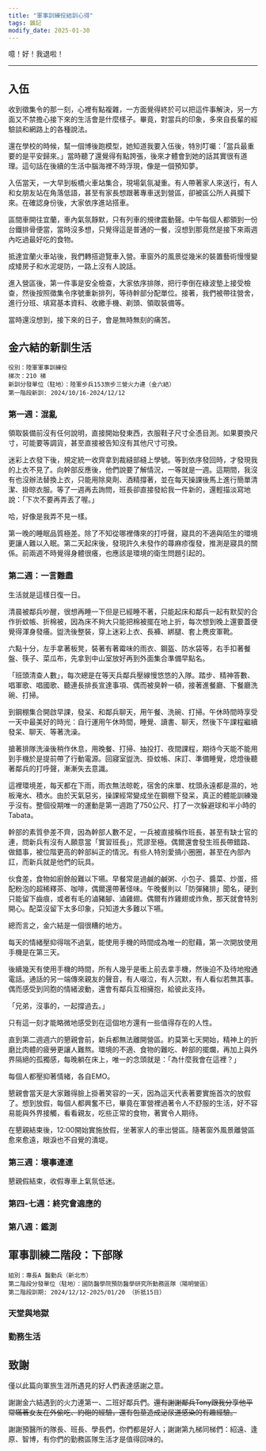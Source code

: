 ```yaml
---
title: "軍事訓練役結訓心得"
tags: 雜記
modify_date: 2025-01-30
---
```


噫！好！我退啦！
<!--more-->

---

## 入伍

收到徵集令的那一刻，心裡有點複雜，一方面覺得終於可以把這件事解決，另一方面又不禁擔心接下來的生活會是什麼樣子。畢竟，對當兵的印象，多來自長輩的經驗談和網路上的各種說法。  

還在學校的時候，幫一個博後跑模型，她知道我要入伍後，特別叮囑：「當兵最重要的是平安歸來。」當時聽了還覺得有點誇張，後來才體會到她的話其實很有道理。這句話在後續的生活中腦海裡不時浮現，像是一個預知夢。  

入伍當天，一大早到板橋火車站集合，現場氣氛凝重。有人帶著家人來送行，有人和女朋友站在角落低語，甚至有家長想跟著專車送到營區，卻被區公所人員攔下來。在確認身份後，大家依序進站搭車。  

區間車開往宜蘭，車內氣氛靜默，只有列車的規律震動聲。中午每個人都領到一份台鐵排骨便當，當時沒多想，只覺得這是普通的一餐，沒想到那竟然是接下來兩週內吃過最好吃的食物。  

抵達宜蘭火車站後，我們轉搭遊覽車入營。車窗外的風景從幾米的裝置藝術慢慢變成矮房子和水泥堤防，一路上沒有人說話。

進入營區後，第一件事是安全檢查，大家依序排隊，把行李倒在綠波墊上接受檢查，然後按照徵集令序號重新排列，等待幹部分配單位。接著，我們被帶往營舍，進行分班、填寫基本資料、收繳手機、剃頭、領取裝備等。

當時還沒想到，接下來的日子，會是無時無刻的痛苦。


## 金六結的新訓生活

```
役別：陸軍軍事訓練役  
梯次：210 梯  
新訓分發單位（駐地）：陸軍步兵153旅步三營火力連（金六結）    
第一階段新訓: 2024/10/16-2024/12/12 
```


### 第一週：混亂

領取裝備前沒有任何說明，直接開始發東西，衣服鞋子尺寸全憑目測。如果要換尺寸，可能要等調貨，甚至直接被告知沒有其他尺寸可換。

迷彩上衣發下後，規定統一收齊拿到裁縫部縫上學號。等到依序發回時，才發現我的上衣不見了。向幹部反應後，他們說要了解情況，一等就是一週。這期間，我沒有也沒辦法替換上衣，只能用除臭劑、酒精撐著，並在每天操課後馬上進行簡單清潔、掛晾衣服。等了一週再去詢問，班長卻直接發給我一件新的，還輕描淡寫地說：「下次不要再弄丟了喔。」  

哈，好像是我弄不見一樣。

第一晚的睡眠品質極差。除了不知從哪裡傳來的打呼聲，寢具的不適與陌生的環境更讓人難以入眠。第二天起床後，發現許久未發作的蕁麻疹復發，推測是寢具的關係。前兩週不時覺得身體很癢，也應該是環境的衛生問題引起的。


### 第二週：一言難盡

生活就是這樣日復一日。

清晨被鄰兵吵醒，很想再睡一下但是已經睡不著，只能起床和鄰兵一起有默契的合作折蚊帳、折棉被，因為床不夠大只能把棉被擺在地上折，每次想到晚上還要蓋便覺得渾身發癢。盥洗後整裝，穿上迷彩上衣、長褲、綁腿、套上麂皮軍靴。  

六點十分，左手拿著板凳，裝著有著霉味的雨衣、鋼盔、防水袋等，右手扣著餐盤、筷子、菜瓜布，先拿到中山室放好再到外面集合準備早點名。
 
「班頭清查人數」，每次總是在等天兵鄰兵壓線慢悠悠的入隊。踏步、精神答數、唱軍歌、唱國歌、聽連長排長宣達事項、偶而被臭幹一頓，接著進餐廳、下餐廳洗碗、打掃。 

到鋼棚集合開啟早課，發呆、和鄰兵聊天，用午餐、洗碗、打掃。午休時間時享受一天中最美好的時光：自行運用午休時間，睡覺、讀書、聊天，然後下午課程繼續發呆、聊天、等著洗澡。

搶著排隊洗澡後稍作休息，用晚餐、打掃、抽投打、夜間課程，期待今天能不能用到手機於是提前帶了行動電源。回寢室盥洗、掛蚊帳、床訂、準備睡覺，熄燈後聽著鄰兵的打呼聲，漸漸失去意識。

這裡環境差，每天都在下雨，雨衣無法晾乾，宿舍的床單、枕頭永遠都是濕的，地板淹水、積水。由於天氣惡劣，操課經常變成坐在鋼棚下發呆，真正的體能訓練幾乎沒有。整個役期唯一的運動是第一週跑了750公尺、打了一次躲避球和半小時的Tabata。  

幹部的素質參差不齊，因為幹部人數不足，一兵被直接稱作班長，甚至有缺士官的連，問新兵有沒有人願意當「實習班長」，荒謬至極。偶爾還會發生班長帶錯路、做錯事，被位階更高的幹部糾正的情況。有些人特別愛搞小圈圈，甚至在內部內訌，而新兵就是他們的玩具。

伙食差，食物如廚餘般難以下嚥。早餐常是過鹹的鹹粥、小包子、醬菜、炒蛋，搭配粉泡的超稀釋茶、咖啡，偶爾還帶著怪味。午晚餐則以「防彈豬排」聞名，硬到只能留下齒痕，或者有毛的滷豬腳、滷雞翅。偶爾有炸雞翅或炸魚，那天就會特別開心。配菜沒留下太多印象，只知道大多難以下嚥。

總而言之，金六結是一個很糟的地方。

每天的情緒壓抑得喘不過氣，能使用手機的時間成為唯一的慰藉，第一次開放使用手機是在第三天。

後續幾天有使用手機的時間，所有人幾乎是衝上前去拿手機，然後迫不及待地撥通電話。通話的另一端傳來親友的聲音，有人啜泣，有人沉默，有人看似若無其事。偶而感受到同胞的情緒波動，還會有鄰兵互相擁抱，給彼此支持。

「兄弟，沒事的，一起撐過去。」

只有這一刻才能略微地感受到在這個地方還有一些值得存在的人性。

直到第二週週六的懇親會前，新兵都無法離開營區。約莫第七天開始，精神上的折磨比肉體的疲勞更讓人難熬。環境的不適、食物的難吃、幹部的擺爛，再加上與外界隔絕的孤獨感，每晚躺在床上，唯一的念頭就是：「為什麼我會在這裡？」

每個人都壓抑著情緒，各自EMO。

懇親會當天是大家難得臉上掛著笑容的一天，因為這天代表著要實施首次的放假了。想到放假，每個人都興奮不已，畢竟在軍營裡過著令人不舒服的生活，好不容易能與外界接觸，看看親友，吃些正常的食物，著實令人期待。

在懇親結束後，12:00開始實施放假，坐著家人的車出營區。隨著窗外風景離營區愈來愈遠，眼淚也不自覺的潰堤。

### 第三週：壞事連連

懇親假結束，收假專車上氣氛低迷。

### 第四-七週：終究會適應的

### 第八週：鑑測


## 軍事訓練二階段：下部隊
```
組別：專長A 醫勤兵（新北市）
第二階段分發單位（駐地）：國防醫學院預防醫學研究所勤務區隊（陽明營區）    
第二階段訓期: 2024/12/12-2025/01/20 （折抵15日）
```

### 天堂與地獄

### 勤務生活


## 致謝
僅以此篇向軍旅生涯所遇見的好人們表達感謝之意。  

謝謝金六結遇到的火力連第一、二班好鄰兵們。~~還有謝謝鄰兵Tony跟我分享他平常瞞著女友在外偷吃、約砲的經驗，還有包莖造成泌尿道感染的有趣經驗。~~  

謝謝預醫所的隊長、班長、學長們，你們都是好人；謝謝第九梯同梯們：紹遠、逢原、智博，有你們的勤務區隊生活才是值得回味的。
